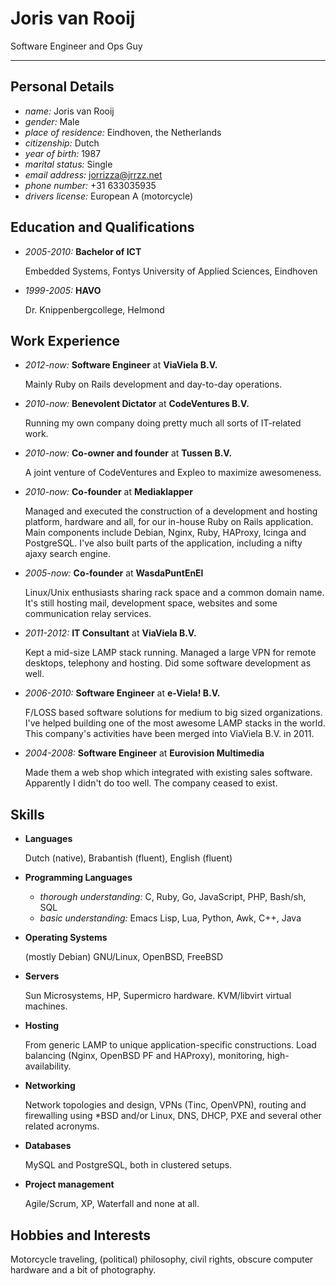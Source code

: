 Joris van Rooij
===============

Software Engineer and Ops Guy

---------------------------------------

Personal Details
----------------

* *name:* Joris van Rooij
* *gender:* Male
* *place of residence:* Eindhoven, the Netherlands
* *citizenship:* Dutch
* *year of birth:* 1987
* *marital status:* Single
* *email address:* jorrizza@jrrzz.net
* *phone number:* +31 633035935
* *drivers license:* European A (motorcycle)

Education and Qualifications
----------------------------

* *2005-2010:* **Bachelor of ICT**

  Embedded Systems, Fontys University of Applied Sciences, Eindhoven

* *1999-2005:* **HAVO**

  Dr. Knippenbergcollege, Helmond

Work Experience
---------------

* *2012-now:* **Software Engineer** at **ViaViela B.V.**

  Mainly Ruby on Rails development and day-to-day operations.

* *2010-now:* **Benevolent Dictator** at **CodeVentures B.V.**

  Running my own company doing pretty much all sorts of IT-related work.

* *2010-now:* **Co-owner and founder** at **Tussen B.V.**

  A joint venture of CodeVentures and Expleo to maximize awesomeness.

* *2010-now:* **Co-founder** at **Mediaklapper**

  Managed and executed the construction of a development and hosting platform,
  hardware and all, for our in-house Ruby on Rails application. Main components
  include Debian, Nginx, Ruby, HAProxy, Icinga and PostgreSQL. I've also built
  parts of the application, including a nifty ajaxy search engine.

* *2005-now:* **Co-founder** at **WasdaPuntEnEl**

  Linux/Unix enthusiasts sharing rack space and a common domain name. It's still
  hosting mail, development space, websites and some communication relay
  services.

* *2011-2012:* **IT Consultant** at **ViaViela B.V.**

  Kept a mid-size LAMP stack running. Managed a large VPN for remote desktops,
  telephony and hosting. Did some software development as well.

* *2006-2010:* **Software Engineer** at **e-Viela! B.V.**

  F/LOSS based software solutions for medium to big sized organizations. I've
  helped building one of the most awesome LAMP stacks in the world. This
  company's activities have been merged into ViaViela B.V. in 2011.

* *2004-2008:* **Software Engineer** at **Eurovision Multimedia**

  Made them a web shop which integrated with existing sales software. Apparently
  I didn't do too well. The company ceased to exist.

Skills
------

* **Languages**

  Dutch (native), Brabantish (fluent), English (fluent)

* **Programming Languages**

  * *thorough understanding:*
    C, Ruby, Go, JavaScript, PHP, Bash/sh, SQL
  * *basic understanding:*
    Emacs Lisp, Lua, Python, Awk, C++, Java

* **Operating Systems**

  (mostly Debian) GNU/Linux, OpenBSD, FreeBSD

* **Servers**

  Sun Microsystems, HP, Supermicro hardware. KVM/libvirt virtual machines.

* **Hosting**

  From generic LAMP to unique application-specific constructions. Load balancing
  (Nginx, OpenBSD PF and HAProxy), monitoring, high-availability.

* **Networking**

  Network topologies and design, VPNs (Tinc, OpenVPN), routing and firewalling
  using *BSD and/or Linux, DNS, DHCP, PXE and several other related
  acronyms.

* **Databases**

  MySQL and PostgreSQL, both in clustered setups.

* **Project management**

  Agile/Scrum, XP, Waterfall and none at all.

Hobbies and Interests
---------------------

Motorcycle traveling, (political) philosophy, civil rights, obscure computer
hardware and a bit of photography.
